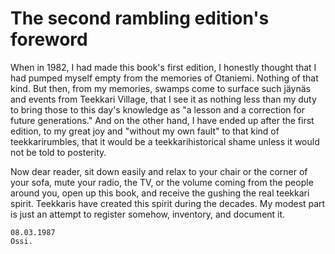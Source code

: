 


    
# The second rambling edition's foreword
When in 1982, I had made this book's first edition, I honestly thought that I had pumped myself empty from the memories of Otaniemi. Nothing of that kind. But then, from my memories, swamps come to surface such jäynäs and events from Teekkari Village, that I see it as nothing less than my duty to bring those to this day's knowledge as "a lesson and a correction for future generations." And on the other hand, I have ended up after the first edition, to my great joy and "without my own fault" to that kind of teekkarirumbles, that it would be a teekkarihistorical shame unless it would not be told to posterity.

Now dear reader, sit down easily and relax to your chair or the corner of your sofa, mute your radio, the TV, or the volume coming from the people around you, open up this book, and receive the gushing the real teekkari spirit. Teekkaris have created this spirit during the decades. My modest part is just an attempt to register somehow, inventory, and document it.

    08.03.1987
    Ossi.
